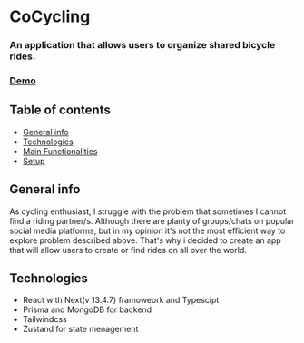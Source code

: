 # CoCycling

### An application that allows users to organize shared bicycle rides.

### [Demo](https://co-cycling.vercel.app/)

## Table of contents

- [General info](#general-info)
- [Technologies](#technologies)
- [Main Functionalities](#main-functionalities)
- [Setup](#setup)

## General info

As cycling enthusiast, I struggle with the problem that sometimes I cannot find a riding partner/s. Although there are planty of groups/chats on popular social media platforms, but in my opinion it's not the most efficient way to explore problem described above. That's why i decided to create an app that will allow users to create or find rides on all over the world.

## Technologies

- React with Next(v 13.4.7) framoweork and Typescipt
- Prisma and MongoDB for backend
- Tailwindcss
- Zustand for state menagement
